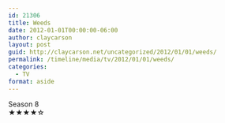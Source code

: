 ```yaml
---
id: 21306
title: Weeds
date: 2012-01-01T00:00:00-06:00
author: claycarson
layout: post
guid: http://claycarson.net/uncategorized/2012/01/01/weeds/
permalink: /timeline/media/tv/2012/01/01/weeds/
categories:
  - TV
format: aside
---
```

<div class="media-details">Season 8</div>

<div class="media-creator"></div>

<div class="media-rating">★★★★☆</div>